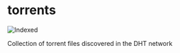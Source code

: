 torrents 
========
![Indexed](https://img.shields.io/badge/indexed-201354-blue)

Collection of torrent files discovered in the DHT network
